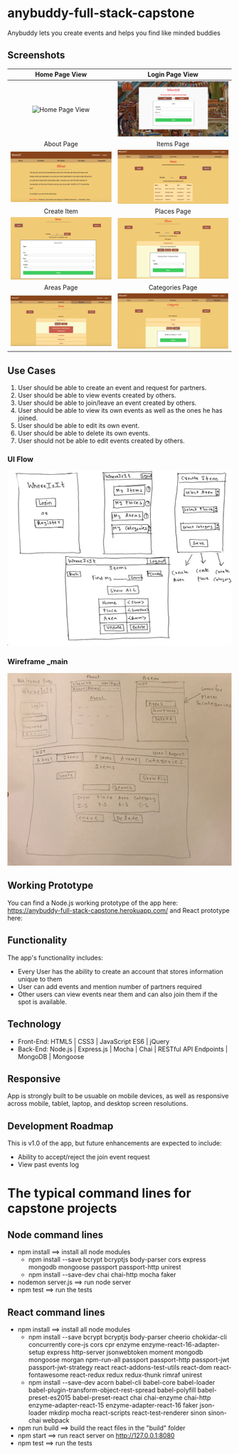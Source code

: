 # anybuddy-full-stack-capstone

Anybuddy lets you create events and helps you find like minded buddies

## Screenshots

Home Page View | Login Page View
:-------------------------:|:-------------------------:
![Home Page View](https://github.com/nitishbagul/where-is-it-node-capstone/blob/master/github-images/ab_home.png)  |  ![Login Page View](https://github.com/nitishbagul/where-is-it-node-capstone/blob/master/github-images/login-page-view.png)
About Page | Items Page
![About Page](https://github.com/nitishbagul/where-is-it-node-capstone/blob/master/github-images/about-page.png) | ![Items Page](https://github.com/nitishbagul/where-is-it-node-capstone/blob/master/github-images/items-page.png)
Create Item  | Places Page
![Create Item](https://github.com/nitishbagul/where-is-it-node-capstone/blob/master/github-images/create-item.png) | ![Places Page](https://github.com/nitishbagul/where-is-it-node-capstone/blob/master/github-images/places-page.png)
Areas Page | Categories Page
![Areas Page](https://github.com/nitishbagul/where-is-it-node-capstone/blob/master/github-images/areas-page.png) | ![Categories Page](https://github.com/nitishbagul/where-is-it-node-capstone/blob/master/github-images/categories-page.png)

## Use Cases
1. User should be able to create an event and request for partners.
2. User should be able to view events created by others.
3. User should be able to join/leave an event created by others.
4. User should be able to view its own events as well as the ones he has joined.
5. User should be able to edit its own event.
6. User should be able to delete its own events.
7. User should not be able to edit events created by others.

### UI Flow
![UI Flow handwritten draft](https://github.com/nitishbagul/where-is-it-node-capstone/blob/master/github-images/User-flow-WhereIsIt_1.jpg)

### Wireframe _main
![Wireframe _Main](https://github.com/nitishbagul/where-is-it-node-capstone/blob/master/github-images/wireframes.jpg)

## Working Prototype
You can find a Node.js working prototype of the app here: https://anybuddy-full-stack-capstone.herokuapp.com/ and React prototype here:

## Functionality
The app's functionality includes:
* Every User has the ability to create an account that stores information unique to them
* User can add events and mention number of partners required
* Other users can view events near them and can also join them if the spot is available.

## Technology
* Front-End: HTML5 | CSS3 | JavaScript ES6 | jQuery
* Back-End: Node.js | Express.js | Mocha | Chai | RESTful API Endpoints | MongoDB | Mongoose


## Responsive
App is strongly built to be usuable on mobile devices, as well as responsive across mobile, tablet, laptop, and desktop screen resolutions.

## Development Roadmap
This is v1.0 of the app, but future enhancements are expected to include:
* Ability to accept/reject the join event request
* View past events log

#  The typical command lines for capstone projects

## Node command lines
* npm install ==> install all node modules
    * npm install --save bcrypt bcryptjs body-parser cors express mongodb mongoose passport passport-http unirest
    * npm install --save-dev chai chai-http mocha faker
* nodemon server.js ==> run node server
* npm test ==> run the tests

## React command lines
* npm install ==> install all node modules
    * npm install --save bcrypt bcryptjs body-parser cheerio chokidar-cli concurrently core-js cors cpr enzyme enzyme-react-16-adapter-setup express http-server jsonwebtoken moment mongodb mongoose morgan npm-run-all passport passport-http passport-jwt passport-jwt-strategy react react-addons-test-utils react-dom react-fontawesome react-redux redux redux-thunk rimraf unirest
    * npm install --save-dev acorn babel-cli babel-core babel-loader babel-plugin-transform-object-rest-spread babel-polyfill babel-preset-es2015 babel-preset-react chai chai-enzyme chai-http enzyme-adapter-react-15 enzyme-adapter-react-16 faker json-loader mkdirp mocha react-scripts react-test-renderer sinon sinon-chai webpack
* npm run build ==> build the react files in the "build" folder
* npm start ==> run react server on http://127.0.0.1:8080
* npm test ==> run the tests







